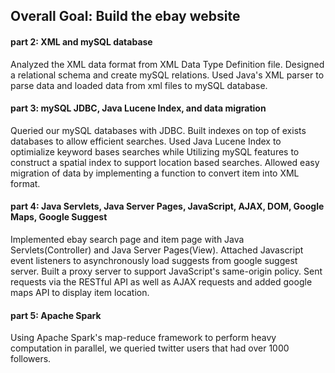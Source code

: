 ## Overall Goal: Build the ebay website


#### part 2: XML and mySQL database
Analyzed the XML data format from XML Data Type Definition file. Designed a relational schema and create mySQL relations. Used Java's XML parser to parse data and loaded data from xml files to mySQL database. 


#### part 3: mySQL JDBC, Java Lucene Index, and data migration
Queried our mySQL databases with JDBC. Built indexes on top of exists databases to allow efficient searches. Used Java Lucene Index to optimialize keyword bases searches while Utilizing mySQL features to construct a spatial index to support location based searches. Allowed easy migration of data by implementing a function to convert item into XML format.


#### part 4: Java Servlets, Java Server Pages, JavaScript, AJAX, DOM, Google Maps, Google Suggest
Implemented ebay search page and item page with Java Servlets(Controller) and Java Server Pages(View). Attached Javascript event listeners to asynchronously load suggests from google suggest server. Built a proxy server to support JavaScript's same-origin policy. Sent requests via the RESTful API as well as AJAX requests and added google maps API to display item location.

#### part 5: Apache Spark
Using Apache Spark's map-reduce framework to perform heavy computation in parallel, we queried twitter users that had over 1000 followers.
